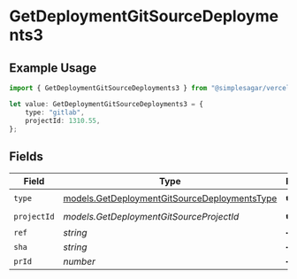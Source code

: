 # GetDeploymentGitSourceDeployments3

## Example Usage

```typescript
import { GetDeploymentGitSourceDeployments3 } from "@simplesagar/vercel/models/getdeploymentop.js";

let value: GetDeploymentGitSourceDeployments3 = {
    type: "gitlab",
    projectId: 1310.55,
};
```

## Fields

| Field                                                                                              | Type                                                                                               | Required                                                                                           | Description                                                                                        |
| -------------------------------------------------------------------------------------------------- | -------------------------------------------------------------------------------------------------- | -------------------------------------------------------------------------------------------------- | -------------------------------------------------------------------------------------------------- |
| `type`                                                                                             | [models.GetDeploymentGitSourceDeploymentsType](../models/getdeploymentgitsourcedeploymentstype.md) | :heavy_check_mark:                                                                                 | N/A                                                                                                |
| `projectId`                                                                                        | *models.GetDeploymentGitSourceProjectId*                                                           | :heavy_check_mark:                                                                                 | N/A                                                                                                |
| `ref`                                                                                              | *string*                                                                                           | :heavy_minus_sign:                                                                                 | N/A                                                                                                |
| `sha`                                                                                              | *string*                                                                                           | :heavy_minus_sign:                                                                                 | N/A                                                                                                |
| `prId`                                                                                             | *number*                                                                                           | :heavy_minus_sign:                                                                                 | N/A                                                                                                |